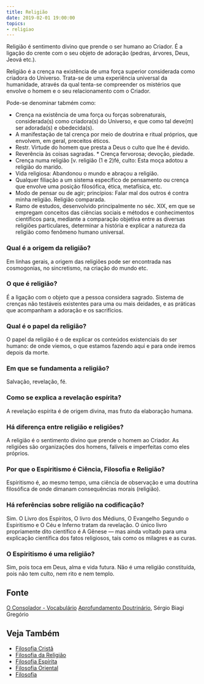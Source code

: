 ```yaml
---
title: Religião
date: 2019-02-01 19:00:00
topics:
- religiao
---
```


Religião é sentimento divino que prende o ser humano ao Criador. É a
ligação do crente com o seu objeto de adoração (pedras, árvores, Deus,
Jeová etc.).

Religião é a crença na existência de uma força superior considerada como
criadora do Universo. Trata-se de uma experiência universal da
humanidade, através da qual tenta-se compreender os mistérios que
envolve o homem e o seu relacionamento com o Criador.

Pode-se denominar tabmém como:
* Crença na existência de uma força ou forças sobrenaturais, considerada(s) como
  criadora(s) do Universo, e que como tal deve(m) ser adorada(s) e obedecida(s). 
* A manifestação de tal crença por meio de doutrina e ritual próprios, que
  envolvem, em geral, preceitos éticos.
* Restr. Virtude do homem que presta a Deus o culto que lhe é devido. 
* Reverência às coisas sagradas.  * Crença fervorosa; devoção, piedade. 
* Crença numa religião [v. religião (1 e 2)fé, culto: Esta moça adotou a
  religião do marido. 
* Vida religiosa: Abandonou o mundo e abraçou a religião.  
* Qualquer filiação a um sistema específico de pensamento ou crença que envolve
  uma posição filosófica, ética, metafísica, etc. 
* Modo de pensar ou de agir; princípios: Falar mal dos outros é contra minha
  religião. Religião comparada.
* Ramo de estudos, desenvolvido principalmente no séc. XIX, em que se empregam
  conceitos das ciências sociais e métodos e conhecimentos científicos para,
  mediante a comparação objetiva entre as diversas religiões particulares,
  determinar a história e explicar a natureza da religião como fenômeno humano
  universal.

### Qual é a origem da religião?
Em linhas gerais, a origem das religiões pode ser encontrada nas
cosmogonias, no sincretismo, na criação do mundo etc.

### O que é religião?
É a ligação com o objeto que a pessoa considera sagrado. Sistema de
crenças não testáveis existentes para uma ou mais deidades, e as
práticas que acompanham a adoração e os sacrifícios.

### Qual é o papel da religião?
O papel da religião é o de explicar os conteúdos existenciais do ser
humano: de onde viemos, o que estamos fazendo aqui e para onde iremos
depois da morte.

### Em que se fundamenta a religião?
Salvação, revelação, fé.

### Como se explica a revelação espírita?
A revelação espírita é de origem divina, mas fruto da elaboração humana.

### Há diferença entre religião e religiões?
A religião é o sentimento divino que prende o homem ao Criador. As
religiões são organizações dos homens, falíveis e imperfeitas como eles
próprios.

### Por que o Espiritismo é Ciência, Filosofia e Religião?
Espiritismo é, ao mesmo tempo, uma ciência de observação e uma doutrina
filosófica de onde dimanam consequências morais (religião).

### Há referências sobre religião na codificação?
Sim. O Livro dos Espíritos, O livro dos Médiuns, O Evangelho
Segundo o Espiritismo e O Céu e Inferno tratam da revelação. O único
livro propriamente dito científico é A Gênese — mas ainda voltado para
uma explicação científica dos fatos religiosos, tais como os milagres e
as curas.

### O Espiritismo é uma religião?
Sim, pois toca em Deus, alma e vida futura. Não é uma religião
constituída, pois não tem culto, nem rito e nem templo.

## Fonte
[O Consolador - Vocabulário](http://www.oconsolador.com.br/linkfixo/vocabulario/principal.html)
[Aprofundamento Doutrinário](https://sites.google.com/view/aprofundamentodoutrinario/religião-e-espiritismo), Sérgio Biagi Gregório

## Veja Também
* [Filosofia Cristã](filosofia-crista)
* [Filosofia da Religião](filosofia-da-religiao)
* [Filosofia Espírita](filosofia-espirita)
* [Filosofia Oriental](filosofia-oriental)
* [Filosofia](filosofia)

